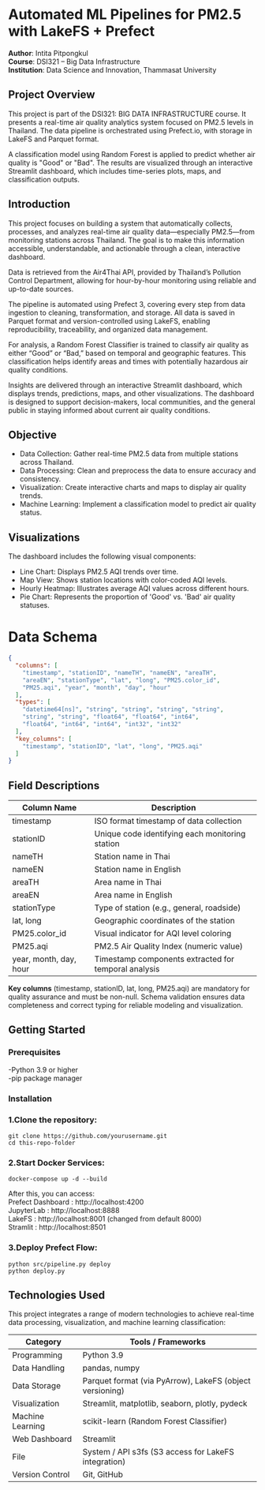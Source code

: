 # Automated ML Pipelines for PM2.5 with LakeFS + Prefect
**Author**: Intita Pitpongkul  
**Course**: DSI321 – Big Data Infrastructure  
**Institution**: Data Science and Innovation, Thammasat University

## Project Overview
This project is part of the DSI321: BIG DATA INFRASTRUCTURE course. It presents a real-time air quality analytics system focused on PM2.5 levels in Thailand. The data pipeline is orchestrated using Prefect.io, with storage in LakeFS and Parquet format.

A classification model using Random Forest is applied to predict whether air quality is "Good" or "Bad". The results are visualized through an interactive Streamlit dashboard, which includes time-series plots, maps, and classification outputs.

## Introduction
This project focuses on building a system that automatically collects, processes, and analyzes real-time air quality data—especially PM2.5—from monitoring stations across Thailand. The goal is to make this information accessible, understandable, and actionable through a clean, interactive dashboard.

Data is retrieved from the Air4Thai API, provided by Thailand’s Pollution Control Department, allowing for hour-by-hour monitoring using reliable and up-to-date sources.

The pipeline is automated using Prefect 3, covering every step from data ingestion to cleaning, transformation, and storage. All data is saved in Parquet format and version-controlled using LakeFS, enabling reproducibility, traceability, and organized data management.

For analysis, a Random Forest Classifier is trained to classify air quality as either “Good” or “Bad,” based on temporal and geographic features. This classification helps identify areas and times with potentially hazardous air quality conditions.

Insights are delivered through an interactive Streamlit dashboard, which displays trends, predictions, maps, and other visualizations. The dashboard is designed to support decision-makers, local communities, and the general public in staying informed about current air quality conditions. 

## Objective  
- Data Collection: Gather real-time PM2.5 data from multiple stations across Thailand.
- Data Processing: Clean and preprocess the data to ensure accuracy and consistency.
- Visualization: Create interactive charts and maps to display air quality trends.
- Machine Learning: Implement a classification model to predict air quality status.

## Visualizations

The dashboard includes the following visual components:

- Line Chart: Displays PM2.5 AQI trends over time.
- Map View: Shows station locations with color-coded AQI levels.
- Hourly Heatmap: Illustrates average AQI values across different hours.
- Pie Chart: Represents the proportion of 'Good' vs. 'Bad' air quality statuses.

# Data Schema
```json
{
  "columns": [
    "timestamp", "stationID", "nameTH", "nameEN", "areaTH",
    "areaEN", "stationType", "lat", "long", "PM25.color_id",
    "PM25.aqi", "year", "month", "day", "hour"
  ],
  "types": [
    "datetime64[ns]", "string", "string", "string", "string", 
    "string", "string", "float64", "float64", "int64",  
    "float64", "int64", "int64", "int32", "int32"
  ],
  "key_columns": [
    "timestamp", "stationID", "lat", "long", "PM25.aqi"
  ]
}
```

## Field Descriptions
|Column Name|	Description|
|-----------|---------------------------------------------------|
|timestamp  |	ISO format timestamp of data collection|
|stationID  |	Unique code identifying each monitoring station|
|nameTH     |	Station name in Thai|
|nameEN     |	Station name in English|
|areaTH     |	Area name in Thai|
|areaEN     |	Area name in English|
|stationType|	Type of station (e.g., general, roadside)|
|lat, long  |	Geographic coordinates of the station|
|PM25.color_id|	Visual indicator for AQI level coloring|
|PM25.aqi|	PM2.5 Air Quality Index (numeric value)|
|year, month, day, hour|	Timestamp components extracted for temporal analysis|  

**Key columns** (timestamp, stationID, lat, long, PM25.aqi) are mandatory for quality assurance and must be non-null. Schema validation ensures data completeness and correct typing for reliable modeling and visualization.

## Getting Started
### Prerequisites
-Python 3.9 or higher  
-pip package manager
### Installation
### 1.Clone the repository:
```
git clone https://github.com/yourusername.git
cd this-repo-folder
```
### 2.Start Docker Services:
```
docker-compose up -d --build
```
After this, you can access:  
Prefect Dashboard : http://localhost:4200  
JupyterLab : http://localhost:8888  
LakeFS : http://localhost:8001 (changed from default 8000)  
Stramlit : http://localhost:8501
### 3.Deploy Prefect Flow:
```
python src/pipeline.py deploy
python deploy.py
```

## Technologies Used

This project integrates a range of modern technologies to achieve real-time data processing, visualization, and machine learning classification:

|Category|	Tools / Frameworks|
|--------|--------------------|
|Programming|	Python 3.9|
|Data Handling|	pandas, numpy|
|Data Storage|	Parquet format (via PyArrow), LakeFS (object versioning)|
|Visualization|	Streamlit, matplotlib, seaborn, plotly, pydeck|
|Machine Learning| scikit-learn (Random Forest Classifier)|
|Web Dashboard|	Streamlit|
|File| System / API	s3fs (S3 access for LakeFS integration)|
|Version Control|	Git, GitHub|



